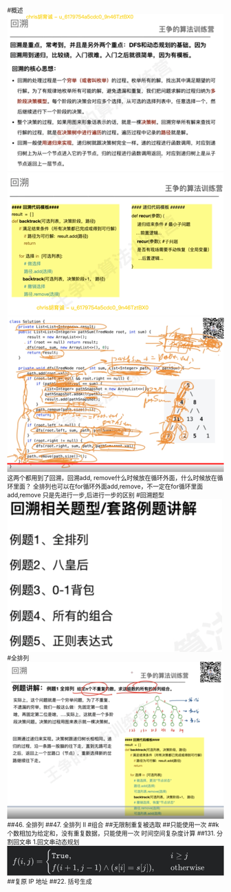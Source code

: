 #概述
![](.z_01_算法_类别_回溯_images/13e7a9f2.png)
![](.z_01_算法_类别_回溯_images/d030b653.png)
![](.z_01_算法_类别_二叉树_images/bbcd6dc4.png)
这两个都用到了回溯，回溯add, remove什么时候放在循环外面，什么时候放在循环里面？
全排列也可以在for循环外面add,remove，不一定在for循环里面add,remove
只是先进行一步,后进行一步的区别
#回溯题型
![](.z_01_算法_类别_回溯_images/82f3e7c5.png)
#全排列
![](.z_01_算法_类别_回溯_images/b9f9df03.png)
##46. 全排列
[](https://leetcode-cn.com/problems/permutations/)
##47. 全排列 II
[](https://leetcode-cn.com/problems/permutations-ii/)
#组合
##无限制重复被选取
[](https://leetcode-cn.com/problems/combination-sum/)
##只能使用一次
[](https://leetcode-cn.com/problems/combination-sum-ii/)
##k个数相加为给定和，没有重复数据，只能使用一次
时间空间复杂度计算
[](https://leetcode-cn.com/problems/combination-sum-iii/)
##131. 分割回文串
[](https://leetcode-cn.com/problems/palindrome-partitioning/)
1.回文串动态规划
![](.z_02_算法_类别_回溯_images/bcbaa958.png)
##复原 IP 地址
[](https://leetcode-cn.com/problems/restore-ip-addresses/)
##22. 括号生成
[](https://leetcode-cn.com/problems/generate-parentheses/)
